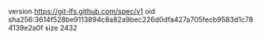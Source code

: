 version https://git-lfs.github.com/spec/v1
oid sha256:3614f528be9113894c8a82a9bec226d0dfa427a705fecb9583d1c784139e2a0f
size 2432
